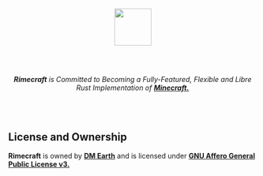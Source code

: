 <div align="center">
  <h5><br /></h5>
  <a href="https://github.com/rimecraft-rs">
    <img
      height="75"
      src="https://github.com/rimecraft-rs/artwork/blob/main/logo/logo.png?raw=true"
      />
  </a>
  <h5><br /></h5>
</div>

###### <p align="center">**Rimecraft** is Committed to Becoming a Fully-Featured, Flexible and Libre Rust Implementation of **[Minecraft.](https://minecraft.net)**</p>

<br />

## License and Ownership

**Rimecraft** is owned by **[DM Earth](https://github.com/DM-Earth)** and is licensed under **[GNU Affero General Public License v3.](LICENSE.md)**
